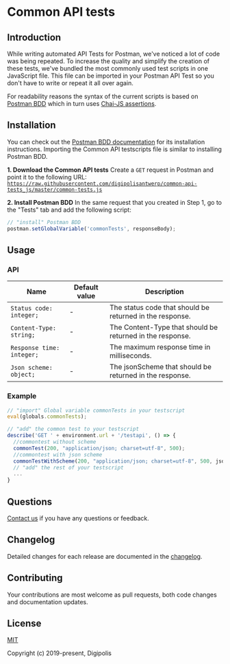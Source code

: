 # Common API tests

## Introduction

While writing automated API Tests for Postman, we've noticed a lot of code was being repeated.
To increase the quality and simplify the creation of these tests, we've bundled the most commonly used test scripts in one JavaScript file.
This file can be imported in your Postman API Test so you don't have to write or repeat it all over again.

For readability reasons the syntax of the current scripts is based on [Postman BDD](https://github.com/JamesMessinger/postman-bdd) which in turn uses [Chai-JS assertions](http://chaijs.com/api/bdd/).

## Installation

You can check out the [Postman BDD documentation](https://github.com/JamesMessinger/postman-bdd) for its installation instructions.
Importing the Common API testscripts file is similar to installing Postman BDD.

**1. Download the Common API tests**
Create a `GET` request in Postman and point it to the following URL:<br>
[`https://raw.githubusercontent.com/digipolisantwerp/common-api-tests_js/master/common-tests.js`](https://raw.githubusercontent.com/digipolisantwerp/common-api-tests_js/master/common-tests.js)

**2. Install Postman BDD**
In the same request that you created in Step 1, go to the "Tests" tab and add the following script:

```javascript
// "install" Postman BDD
postman.setGlobalVariable('commonTests', responseBody);
```

## Usage

### API

| Name         | Default value | Description |
| -----------  | ------ | -------------------------- |
| `Status code: integer;` | - | The status code that should be returned in the response. |
| `Content-Type: string;` | - | The Content-Type that should be returned in the response. |
| `Response time: integer;` | - | The maximum response time in milliseconds. |
| `Json scheme: object;` | - | The jsonScheme that should be returned in the response. |

### Example

```javascript
// "import" Global variable commonTests in your testscript
eval(globals.commonTests);

// "add" the common test to your testscript
describe('GET ' + environment.url + '/testapi', () => {
  //commontest without scheme
  commonTest(200, "application/json; charset=utf-8", 500);
  //commontest with json scheme
  commonTestWithScheme(200, "application/json; charset=utf-8", 500, jsonscheme);
  // "add" the rest of your testscript
  ...
}
```

## Questions

[Contact us](mailto:DA_ACPaaS_testing@digipolis.be) if you have any questions or feedback.

## Changelog

Detailed changes for each release are documented in the [changelog](./CHANGELOG.md).

## Contributing

Your contributions are most welcome as pull requests, both code changes and documentation updates.

## License

[MIT](./LICENSE)

Copyright (c) 2019-present, Digipolis

